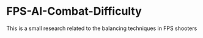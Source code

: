 # FPS-AI-Combat-Difficulty
This is a small research related to the balancing techniques in FPS shooters
